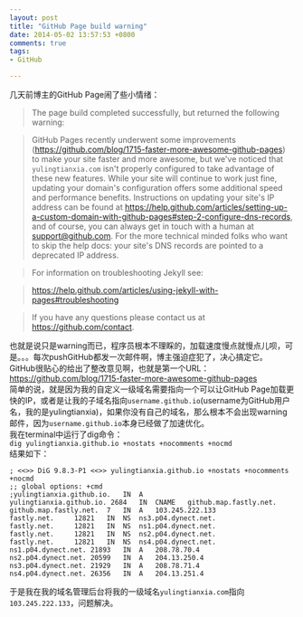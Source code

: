 ```yaml
---
layout: post
title: "GitHub Page build warning"
date: 2014-05-02 13:57:53 +0800
comments: true
tags: 
- GitHub

---
```

几天前博主的GitHub Page闹了些小情绪：  
<!--more-->  
>The page build completed successfully, but returned the following warning:

>GitHub Pages recently underwent some improvements (https://github.com/blog/1715-faster-more-awesome-github-pages) to make your site faster and more awesome, but we've noticed that `yulingtianxia.com` isn't properly configured to take advantage of these new features. While your site will continue to work just fine, updating your domain's configuration offers some additional speed and performance benefits. Instructions on updating your site's IP address can be found at https://help.github.com/articles/setting-up-a-custom-domain-with-github-pages#step-2-configure-dns-records, and of course, you can always get in touch with a human at support@github.com. For the more technical minded folks who want to skip the help docs: your site's DNS records are pointed to a deprecated IP address.   

>For information on troubleshooting Jekyll see:  

>https://help.github.com/articles/using-jekyll-with-pages#troubleshooting  

>If you have any questions please contact us at https://github.com/contact.  

也就是说只是warning而已，程序员根本不理睬的，加载速度慢点就慢点儿呗，可是。。。每次pushGitHub都发一次邮件啊，博主强迫症犯了，决心搞定它。  
GitHub很贴心的给出了整改意见啊，也就是第一个URL：https://github.com/blog/1715-faster-more-awesome-github-pages  
简单的说，就是因为我的自定义一级域名需要指向一个可以让GitHub Page加载更快的IP，或者是让我的子域名指向`username.github.io`(username为GitHub用户名，我的是yulingtianxia)，如果你没有自己的域名，那么根本不会出现warning邮件，因为`username.github.io`本身已经做了加速优化。  
我在terminal中运行了dig命令：  
`dig yulingtianxia.github.io +nostats +nocomments +nocmd`  
结果如下：  
```
; <<>> DiG 9.8.3-P1 <<>> yulingtianxia.github.io +nostats +nocomments +nocmd
;; global options: +cmd
;yulingtianxia.github.io.	IN	A
yulingtianxia.github.io. 2684	IN	CNAME	github.map.fastly.net.
github.map.fastly.net.	7	IN	A	103.245.222.133
fastly.net.		12821	IN	NS	ns3.p04.dynect.net.
fastly.net.		12821	IN	NS	ns1.p04.dynect.net.
fastly.net.		12821	IN	NS	ns2.p04.dynect.net.
fastly.net.		12821	IN	NS	ns4.p04.dynect.net.
ns1.p04.dynect.net.	21893	IN	A	208.78.70.4
ns2.p04.dynect.net.	20599	IN	A	204.13.250.4
ns3.p04.dynect.net.	21929	IN	A	208.78.71.4
ns4.p04.dynect.net.	26356	IN	A	204.13.251.4
```
于是我在我的域名管理后台将我的一级域名`yulingtianxia.com`指向`103.245.222.133`，问题解决。
